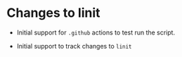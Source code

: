 # Changes to linit

* Initial support for `.github` actions to test run the script. 

* Initial support to track changes to `linit`